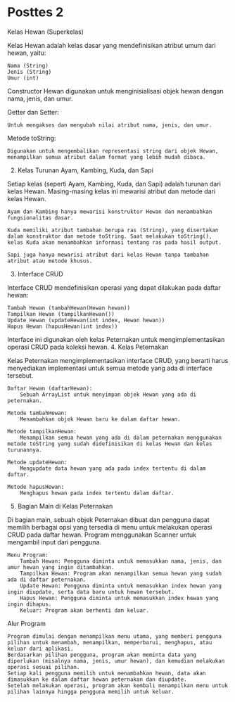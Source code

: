 # Posttes 2
Kelas Hewan (Superkelas)

Kelas Hewan adalah kelas dasar yang mendefinisikan atribut umum dari hewan, yaitu:

    Nama (String)
    Jenis (String)
    Umur (int)

Constructor Hewan digunakan untuk menginisialisasi objek hewan dengan nama, jenis, dan umur.

Getter dan Setter:

    Untuk mengakses dan mengubah nilai atribut nama, jenis, dan umur.

Metode toString:

    Digunakan untuk mengembalikan representasi string dari objek Hewan, menampilkan semua atribut dalam format yang lebih mudah dibaca.

2. Kelas Turunan Ayam, Kambing, Kuda, dan Sapi

Setiap kelas (seperti Ayam, Kambing, Kuda, dan Sapi) adalah turunan dari kelas Hewan. Masing-masing kelas ini mewarisi atribut dan metode dari kelas Hewan.

    Ayam dan Kambing hanya mewarisi konstruktor Hewan dan menambahkan fungsionalitas dasar.

    Kuda memiliki atribut tambahan berupa ras (String), yang disertakan dalam konstruktor dan metode toString. Saat melakukan toString(), kelas Kuda akan menambahkan informasi tentang ras pada hasil output.

    Sapi juga hanya mewarisi atribut dari kelas Hewan tanpa tambahan atribut atau metode khusus.

3. Interface CRUD

Interface CRUD mendefinisikan operasi yang dapat dilakukan pada daftar hewan:

    Tambah Hewan (tambahHewan(Hewan hewan))
    Tampilkan Hewan (tampilkanHewan())
    Update Hewan (updateHewan(int index, Hewan hewan))
    Hapus Hewan (hapusHewan(int index))

Interface ini digunakan oleh kelas Peternakan untuk mengimplementasikan operasi CRUD pada koleksi hewan.
4. Kelas Peternakan

Kelas Peternakan mengimplementasikan interface CRUD, yang berarti harus menyediakan implementasi untuk semua metode yang ada di interface tersebut.

    Daftar Hewan (daftarHewan):
        Sebuah ArrayList untuk menyimpan objek Hewan yang ada di peternakan.

    Metode tambahHewan:
        Menambahkan objek Hewan baru ke dalam daftar hewan.

    Metode tampilkanHewan:
        Menampilkan semua hewan yang ada di dalam peternakan menggunakan metode toString yang sudah didefinisikan di kelas Hewan dan kelas turunannya.

    Metode updateHewan:
        Mengupdate data hewan yang ada pada index tertentu di dalam daftar.

    Metode hapusHewan:
        Menghapus hewan pada index tertentu dalam daftar.

5. Bagian Main di Kelas Peternakan

Di bagian main, sebuah objek Peternakan dibuat dan pengguna dapat memilih berbagai opsi yang tersedia di menu untuk melakukan operasi CRUD pada daftar hewan. Program menggunakan Scanner untuk mengambil input dari pengguna.

    Menu Program:
        Tambah Hewan: Pengguna diminta untuk memasukkan nama, jenis, dan umur hewan yang ingin ditambahkan.
        Tampilkan Hewan: Program akan menampilkan semua hewan yang sudah ada di daftar peternakan.
        Update Hewan: Pengguna diminta untuk memasukkan index hewan yang ingin diupdate, serta data baru untuk hewan tersebut.
        Hapus Hewan: Pengguna diminta untuk memasukkan index hewan yang ingin dihapus.
        Keluar: Program akan berhenti dan keluar.

Alur Program

    Program dimulai dengan menampilkan menu utama, yang memberi pengguna pilihan untuk menambah, menampilkan, memperbarui, menghapus, atau keluar dari aplikasi.
    Berdasarkan pilihan pengguna, program akan meminta data yang diperlukan (misalnya nama, jenis, umur hewan), dan kemudian melakukan operasi sesuai pilihan.
    Setiap kali pengguna memilih untuk menambahkan hewan, data akan dimasukkan ke dalam daftar hewan peternakan dan diupdate.
    Setelah melakukan operasi, program akan kembali menampilkan menu untuk pilihan lainnya hingga pengguna memilih untuk keluar.
